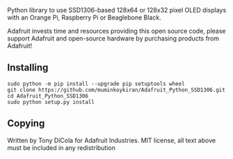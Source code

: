 Python library to use SSD1306-based 128x64 or 128x32 pixel OLED displays with an Orange Pi, Raspberry Pi or Beaglebone Black.

Adafruit invests time and resources providing this open source code, please support Adafruit and open-source hardware by purchasing products from Adafruit!

Installing
----------
```
sudo python -m pip install --upgrade pip setuptools wheel
git clone https://github.com/muminkoykiran/Adafruit_Python_SSD1306.git
cd Adafruit_Python_SSD1306
sudo python setup.py install
```

Copying
-------

Written by Tony DiCola for Adafruit Industries.
MIT license, all text above must be included in any redistribution
